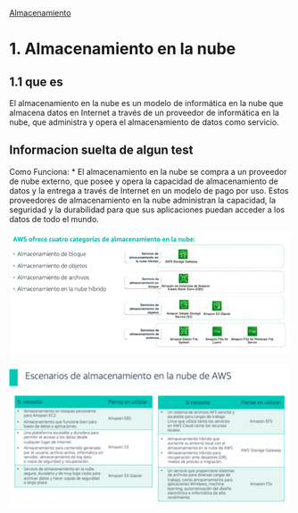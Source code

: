 [Almacenamiento](../../2-Almacenamiento/)

# 1. Almacenamiento en la nube

## 1.1 que es

El almacenamiento en la nube es un modelo de informática en la nube que almacena datos en Internet a través de un proveedor de informática en la nube, que administra y opera el almacenamiento de datos como servicio.

## Informacion suelta de algun test

Como Funciona:                                                                                                                      * El almacenamiento en la nube se compra a un proveedor de nube externo, que posee y opera la capacidad de almacenamiento de datos y la entrega a través de Internet en un modelo de pago por uso. Estos proveedores de almacenamiento en la nube administran la capacidad, la seguridad y la durabilidad para que sus aplicaciones puedan acceder a los datos de todo el mundo.

![Cual usar](../00_assets/Almacenamiento/pimpan.png)


![Que usar si](../00_assets/Almacenamiento/escenarios.png)
